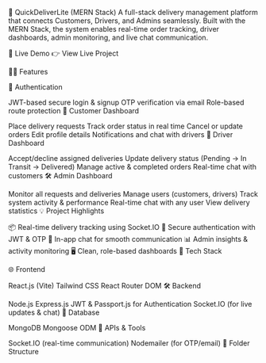 🚚 QuickDeliverLite (MERN Stack)
A full-stack delivery management platform that connects Customers, Drivers, and Admins seamlessly. Built with the MERN Stack, the system enables real-time order tracking, driver dashboards, admin monitoring, and live chat communication.

🚀 Live Demo
👉 View Live Project

👨‍💻 Features

🔐 Authentication

JWT-based secure login & signup
OTP verification via email
Role-based route protection
👤 Customer Dashboard

Place delivery requests
Track order status in real time
Cancel or update orders
Edit profile details
Notifications and chat with drivers
🚴 Driver Dashboard

Accept/decline assigned deliveries
Update delivery status (Pending → In Transit → Delivered)
Manage active & completed orders
Real-time chat with customers
🛠 Admin Dashboard

Monitor all requests and deliveries
Manage users (customers, drivers)
Track system activity & performance
Real-time chat with any user
View delivery statistics
💡 Project Highlights

📦 Real-time delivery tracking using Socket.IO
🔐 Secure authentication with JWT & OTP
💬 In-app chat for smooth communication
📊 Admin insights & activity monitoring
🖥️ Clean, role-based dashboards
🧰 Tech Stack

🌐 Frontend

React.js (Vite)
Tailwind CSS
React Router DOM
🛠 Backend

Node.js
Express.js
JWT & Passport.js for Authentication
Socket.IO (for live updates & chat)
💾 Database

MongoDB
Mongoose ODM
📡 APIs & Tools

Socket.IO (real-time communication)
Nodemailer (for OTP/email)
📁 Folder Structure
